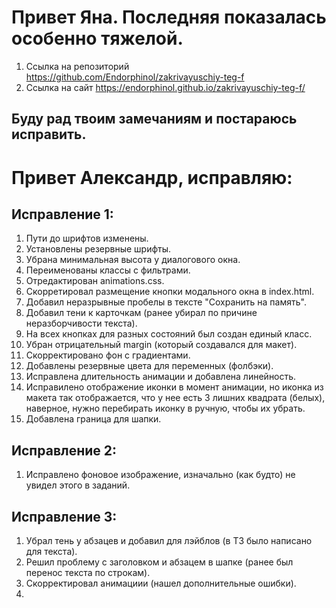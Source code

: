 # Привет Яна. Последняя показалась особенно тяжелой.
  
1. Ссылка на репозиторий https://github.com/Endorphinol/zakrivayuschiy-teg-f 
2. Ссылка на сайт https://endorphinol.github.io/zakrivayuschiy-teg-f/  

## Буду рад твоим замечаниям и постараюсь исправить.

# Привет Александр, исправляю:  
## Исправление 1:   
1. Пути до шрифтов изменены. 
2. Установлены резервные шрифты.
3. Убрана минимальная высота у диалогового окна.
4. Переименованы классы с фильтрами.
5. Отредактирован animations.css.
6. Скорретировал размещение кнопки модального окна в index.html.
7. Добавил неразрывные пробелы в тексте "Сохранить на память".
8. Добавил тени к карточкам (ранее убирал по причине неразборчивости текста).
9. На всех кнопках для разных состояний был создан единый класс.
10. Убран отрицательный margin (который создавался для макет).
11. Скорректировано фон с градиентами.
12. Добавлены резервные цвета для переменных (фолбэки).
13. Исправлена длительность анимации и добавлена линейность.
14. Исправилено отображение иконки в момент анимации, но иконка из макета так отображается, что у нее есть 3 лишних квадрата (белых), наверное, нужно перебирать иконку в ручную, чтобы их убрать.
15. Добавлена граница для шапки.

## Исправление 2:  
1. Исправлено фоновое изображение, изначально (как будто) не увидел этого в заданий.

## Исправление 3:
1. Убрал тень у абзацев и добавил для лэйблов (в ТЗ было написано для текста).
2. Решил проблему с заголовком и абзацем в шапке (ранее был перенос текста по строкам).
3. Скорректировал анимациии (нашел дополнительные ошибки).
4. 